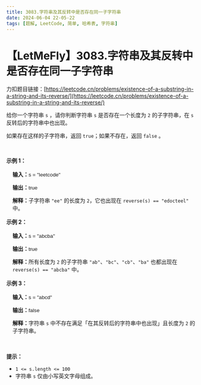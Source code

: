 ```yaml
---
title: 3083.字符串及其反转中是否存在同一子字符串
date: 2024-06-04 22-05-22
tags: [题解, LeetCode, 简单, 哈希表, 字符串]
---
```


# 【LetMeFly】3083.字符串及其反转中是否存在同一子字符串

力扣题目链接：[https://leetcode.cn/problems/existence-of-a-substring-in-a-string-and-its-reverse/](https://leetcode.cn/problems/existence-of-a-substring-in-a-string-and-its-reverse/)

<p>给你一个字符串 <code>s</code> ，请你判断字符串 <code>s</code> 是否存在一个长度为 <code>2</code> 的子字符串，在 <code>s</code> 反转后的字符串中也出现。</p>

<p>如果存在这样的子字符串，返回 <code>true</code>；如果不存在，返回 <code>false</code> 。</p>

<p>&nbsp;</p>

<p><strong class="example">示例 1：</strong></p>

<div class="example-block" style="border-color: var(--border-tertiary); border-left-width: 2px; color: var(--text-secondary); font-size: .875rem; margin-bottom: 1rem; margin-top: 1rem; overflow: visible; padding-left: 1rem;">
<p><strong>输入：</strong><span class="example-io" style="font-family: Menlo,sans-serif; font-size: 0.85rem;">s = "leetcode"</span></p>

<p><strong>输出：</strong><span class="example-io" style="font-family: Menlo,sans-serif; font-size: 0.85rem;">true</span></p>

<p><strong>解释：</strong>子字符串 <code>"ee"</code> 的长度为 <code>2</code>，它也出现在 <code>reverse(s) == "edocteel"</code> 中。</p>
</div>

<p><strong class="example">示例 2：</strong></p>

<div class="example-block" style="border-color: var(--border-tertiary); border-left-width: 2px; color: var(--text-secondary); font-size: .875rem; margin-bottom: 1rem; margin-top: 1rem; overflow: visible; padding-left: 1rem;">
<p><strong>输入：</strong><span class="example-io" style="font-family: Menlo,sans-serif; font-size: 0.85rem;">s = "abcba"</span></p>

<p><strong>输出：</strong><span class="example-io" style="font-family: Menlo,sans-serif; font-size: 0.85rem;">true</span></p>

<p><strong>解释：</strong>所有长度为 <code>2</code> 的子字符串 <code>"ab"</code>、<code>"bc"</code>、<code>"cb"</code>、<code>"ba"</code> 也都出现在 <code>reverse(s) == "abcba"</code> 中。</p>
</div>

<p><strong class="example">示例 3：</strong></p>

<div class="example-block" style="border-color: var(--border-tertiary); border-left-width: 2px; color: var(--text-secondary); font-size: .875rem; margin-bottom: 1rem; margin-top: 1rem; overflow: visible; padding-left: 1rem;">
<p><strong>输入：</strong><span class="example-io" style="font-family: Menlo,sans-serif; font-size: 0.85rem;">s = "abcd"</span></p>

<p><strong>输出：</strong><span class="example-io" style="font-family: Menlo,sans-serif; font-size: 0.85rem;">false</span></p>

<p><strong>解释：</strong>字符串 <code>s</code> 中不存在满足「在其反转后的字符串中也出现」且长度为 <code>2</code> 的子字符串。</p>
</div>

<p>&nbsp;</p>

<p><strong>提示：</strong></p>

<ul>
	<li><code>1 &lt;= s.length &lt;= 100</code></li>
	<li>字符串 <code>s</code> 仅由小写英文字母组成。</li>
</ul>


    